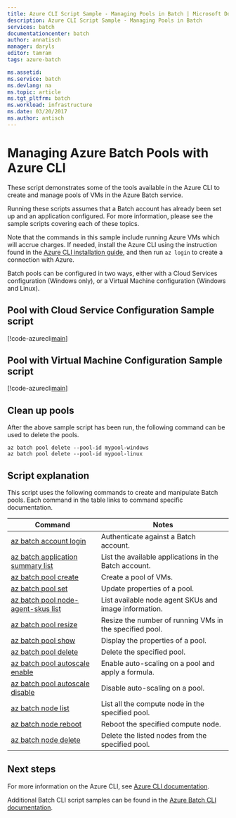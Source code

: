 ```yaml
---
title: Azure CLI Script Sample - Managing Pools in Batch | Microsoft Docs
description: Azure CLI Script Sample - Managing Pools in Batch
services: batch
documentationcenter: batch
author: annatisch
manager: daryls
editor: tamram
tags: azure-batch

ms.assetid:
ms.service: batch
ms.devlang: na
ms.topic: article
ms.tgt_pltfrm: batch
ms.workload: infrastructure
ms.date: 03/20/2017
ms.author: antisch
---
```


# Managing Azure Batch Pools with Azure CLI

These script demonstrates some of the tools available in the Azure CLI to create and
manage pools of VMs in the Azure Batch service.

Running these scripts assumes that a Batch account has already been set up and an application
configured. For more information, please see the sample scripts covering
each of these topics.

Note that the commands in this sample include running Azure VMs which will accrue charges.
If needed, install the Azure CLI using the instruction found in the [Azure CLI installation guide](https://docs.microsoft.com/cli/azure/install-azure-cli), 
and then run `az login` to create a connection with Azure.

Batch pools can be configured in two ways, either with a Cloud Services configuration (Windows only),
or a Virtual Machine configuration (Windows and Linux).

## Pool with Cloud Service Configuration Sample script

[!code-azurecli[main](../../../cli_scripts/batch/manage-pool/manage-pool-windows.sh "Manage Cloud Services Pools")]

## Pool with Virtual Machine Configuration Sample script

[!code-azurecli[main](../../../cli_scripts/batch/manage-pool/manage-pool-linux.sh "Manage Virtual Machine Pools")]

## Clean up pools

After the above sample script has been run, the following command can be used to delete the
pools.
```azurecli
az batch pool delete --pool-id mypool-windows
az batch pool delete --pool-id mypool-linux
```

## Script explanation

This script uses the following commands to create and manipulate Batch pools.
Each command in the table links to command specific documentation.

| Command | Notes |
|---|---|
| [az batch account login](https://docs.microsoft.com/cli/azure/batch/account#login) | Authenticate against a Batch account.  |
| [az batch application summary list](https://docs.microsoft.com/cli/azure/batch/application/summary#list) | List the available applications in the Batch account.  |
| [az batch pool create](https://docs.microsoft.com/cli/azure/batch/pool#create) | Create a pool of VMs.  |
| [az batch pool set](https://docs.microsoft.com/cli/azure/batch/pool#set) | Update properties of a pool.  |
| [az batch pool node-agent-skus list](https://docs.microsoft.com/cli/azure/batch/pool/node-agent-skus#list) | List available node agent SKUs and image information.  |
| [az batch pool resize](https://docs.microsoft.com/cli/azure/batch/pool#resize) | Resize the number of running VMs in the specified pool.  |
| [az batch pool show](https://docs.microsoft.com/cli/azure/batch/pool#show) | Display the properties of a pool.  |
| [az batch pool delete](https://docs.microsoft.com/cli/azure/batch/pool#delete) | Delete the specified pool.  |
| [az batch pool autoscale enable](https://docs.microsoft.com/cli/azure/batch/pool/autoscale#enable) | Enable auto-scaling on a pool and apply a formula.  |
| [az batch pool autoscale disable](https://docs.microsoft.com/cli/azure/batch/pool/autoscale#disable) | Disable auto-scaling on a pool.  |
| [az batch node list](https://docs.microsoft.com/cli/azure/batch/node#list) | List all the compute node in the specified pool.  |
| [az batch node reboot](https://docs.microsoft.com/cli/azure/batch/node#reboot) | Reboot the specified compute node.  |
| [az batch node delete](https://docs.microsoft.com/cli/azure/batch/node#delete) | Delete the listed nodes from the specified pool.  |

## Next steps

For more information on the Azure CLI, see [Azure CLI documentation](https://docs.microsoft.com/cli/azure/overview).

Additional Batch CLI script samples can be found in the [Azure Batch CLI documentation](../batch-cli-samples.md).

